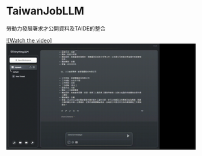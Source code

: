 # TaiwanJobLLM
勞動力發展署求才公開資料及TAIDE的整合

[![Watch the video]](https://github.com/jlliaw/TaiwanJobLLM/blob/main/ref/2024-07-11%2020-35-52.mp4)
![image](https://github.com/jlliaw/TaiwanJobLLM/blob/main/ref/demonstrator.gif)
